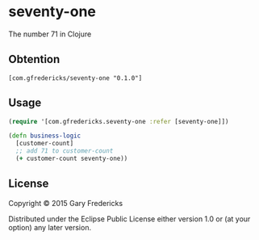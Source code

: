 # seventy-one

The number 71 in Clojure

## Obtention

`[com.gfredericks/seventy-one "0.1.0"]`

## Usage

``` clojure
(require '[com.gfredericks.seventy-one :refer [seventy-one]])

(defn business-logic
  [customer-count]
  ;; add 71 to customer-count
  (+ customer-count seventy-one))
```

## License

Copyright © 2015 Gary Fredericks

Distributed under the Eclipse Public License either version 1.0 or (at
your option) any later version.
